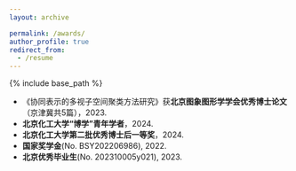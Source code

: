 ```yaml
---
layout: archive

permalink: /awards/
author_profile: true
redirect_from:
  - /resume
---
```


{% include base_path %}

- 《协同表示的多视子空间聚类方法研究》获**北京图象图形学学会优秀博士论文**（京津冀共5篇），2023.
- **北京化工大学“博学”青年学者**，2024.
- **北京化工大学第二批优秀博士后一等奖**，2024.
- **国家奖学金**(No. BSY202206986), 2022.
- **北京优秀毕业生**(No. 202310005y021), 2023.

